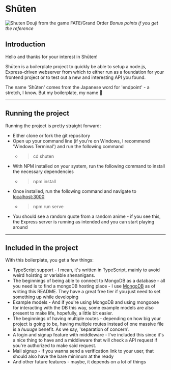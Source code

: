 # Shūten

![Shuten Douji from the game FATE/Grand Order](https://pm1.narvii.com/6530/d1a6dd04a63639ddcc3f1c0ed624a30300c73c40_hq.jpg)
*Bonus points if you get the reference*

## Introduction
Hello and thanks for your interest in Shūten!

Shūten is a boilerplate project to quickly be able to setup a node.js, Express-driven webserver from which to either run as a foundation for your frontend project or to test out a new and interesting API you found.

The name 'Shūten' comes from the Japanese word for 'endpoint' - a stretch, I know. But my boilerplate, my name 👹

---

## Running the project
Running the project is pretty straight forward:
* Either clone or fork the git repository
* Open up your command line (if you're on Windows, I recommend 'Windows Terminal') and run the following command 
  * > cd shuten
* With NPM installed on your system, run the following command to install the necessary dependencies
  * > npm install
* Once installed, run the following command and navigate to [localhost:3000](http://localhost:3000)
  * > npm run serve
* You should see a random quote from a random anime - if you see this, the Express server is running as intended and you can start playing around

---

## Included in the project
With this boilerplate, you get a few things:
* TypeScript support - I mean, it's written in TypeScript, mainly to avoid weird hoisting or variable shenanigans.
* The beginnings of being able to connect to MongoDB as a database - all you need is to find a mongoDB hosting place - I use [MongoDB](https://mongodb.com) as of writing this README. They have a great free tier if you just need to set something up while developing
* Example models - And if you're using MongoDB and using mongoose for interacting with the DB this way, some example models are also present to make life, hopefully, a little bit easier.
* The beginnings of having multiple routes - depending on how big your project is going to be, having multiple routes instead of one massive file is a *huuuge* benefit. As we say, 'separation of concern'.
* A login and signup feature with middleware - I've included this since it's a nice thing to have and a middleware that will check a API request if you're authorized to make said request.
* Mail signup - if you wanna send a verification link to your user, that should also have the bare minimum at the ready
* And other future features - maybe, it depends on a lot of things
